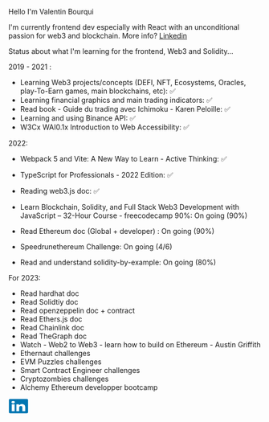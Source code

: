 Hello I'm Valentin Bourqui

I'm currently frontend dev especially with React with an unconditional passion for web3 and blockchain. More info? [Linkedin](https://www.linkedin.com/in/valentinbourqui/)

Status about what I'm learning for the frontend, Web3 and Solidity...

2019 - 2021 :
 - Learning Web3 projects/concepts (DEFI, NFT, Ecosystems, Oracles, play-To-Earn games, main blockchains, etc): ✅
 - Learning financial graphics and main trading indicators: ✅
 - Read book - Guide du trading avec Ichimoku - Karen Peloille: ✅
 - Learning and using Binance API: ✅
 - W3Cx WAI0.1x Introduction to Web Accessibility: ✅
 
2022: 
 - Webpack 5 and Vite: A New Way to Learn - Active Thinking: ✅
 - TypeScript for Professionals - 2022 Edition: ✅
 - Reading web3.js doc: ✅
 
 - Learn Blockchain, Solidity, and Full Stack Web3 Development with JavaScript – 32-Hour Course - freecodecamp 90%: On going (90%)
 - Read Ethereum doc (Global + developer) : On going (90%)
 - Speedrunethereum Challenge: On going (4/6)
 - Read and understand solidity-by-example: On going (80%)
 
For 2023: 
 - Read hardhat doc
 - Read Solidtiy doc
 - Read openzeppelin doc + contract 
 - Read Ethers.js doc
 - Read Chainlink doc 
 - Read TheGraph doc 
 - Watch - Web2 to Web3 - learn how to build on Ethereum - Austin Griffith
 - Ethernaut challenges 
 - EVM Puzzles challenges 
 - Smart Contract Engineer challenges 
 - Cryptozombies challenges 
 - Alchemy Ethereum developper bootcamp
 
<p align="left">
<a href="https://www.linkedin.com/in/valentinbourqui/" target="blank"><img align="center" src="https://raw.githubusercontent.com/devicons/devicon/master/icons/linkedin/linkedin-original.svg" alt="simonbusch89" height="30" width="40" /></a>
</p>
